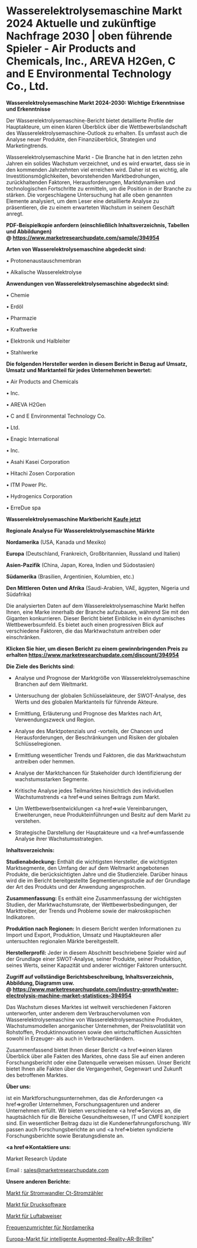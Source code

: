 # Wasserelektrolysemaschine Markt 2024 Aktuelle und zukünftige Nachfrage 2030 | oben führende Spieler - Air Products and Chemicals, Inc., AREVA H2Gen, C and E Environmental Technology Co., Ltd.

<strong>Wasserelektrolysemaschine Markt 2024-2030: Wichtige Erkenntnisse und Erkenntnisse</strong>

Der Wasserelektrolysemaschine-Bericht bietet detaillierte Profile der Hauptakteure, um einen klaren Überblick über die Wettbewerbslandschaft des Wasserelektrolysemaschine-Outlook zu erhalten. Es umfasst auch die Analyse neuer Produkte, den Finanzüberblick, Strategien und Marketingtrends.

Wasserelektrolysemaschine Markt - Die Branche hat in den letzten zehn Jahren ein solides Wachstum verzeichnet, und es wird erwartet, dass sie in den kommenden Jahrzehnten viel erreichen wird. Daher ist es wichtig, alle Investitionsmöglichkeiten, bevorstehenden Marktbedrohungen, zurückhaltenden Faktoren, Herausforderungen, Marktdynamiken und technologischen Fortschritte zu ermitteln, um die Position in der Branche zu stärken. Die vorgeschlagene Untersuchung hat alle oben genannten Elemente analysiert, um dem Leser eine detaillierte Analyse zu präsentieren, die zu einem erwarteten Wachstum in seinem Geschäft anregt.

<strong><b>PDF-Beispielkopie anfordern (einschließlich Inhaltsverzeichnis, Tabellen und Abbildungen) @ </b></strong><strong><a href=https://www.marketresearchupdate.com/sample/394954><strong>https://www.marketresearchupdate.com/sample/394954</u></a></strong></strong>

<strong>Arten von Wasserelektrolysemaschine abgedeckt sind:</strong>

• Protonenaustauschmembran

• Alkalische Wasserelektrolyse

<strong>Anwendungen von Wasserelektrolysemaschine abgedeckt sind:</strong>

• Chemie

• Erdöl

• Pharmazie

• Kraftwerke

• Elektronik und Halbleiter

• Stahlwerke

<strong>Die folgenden Hersteller werden in diesem Bericht in Bezug auf Umsatz, Umsatz und Marktanteil für jedes Unternehmen bewertet:</strong>

• Air Products and Chemicals

• Inc.

• AREVA H2Gen

• C and E Environmental Technology Co.

• Ltd.

• Enagic International

• Inc.

• Asahi Kasei Corporation

• Hitachi Zosen Corporation

• ITM Power Plc.

• Hydrogenics Corporation

• ErreDue spa

<strong>Wasserelektrolysemaschine Marktbericht <a href=https://www.marketresearchupdate.com/buynow/394954>Kaufe jetzt</a></strong>

<strong>Regionale Analyse Für Wasserelektrolysemaschine Märkte</strong>

<strong>Nordamerika</strong> (USA, Kanada und Mexiko)

<strong>Europa</strong> (Deutschland, Frankreich, Großbritannien, Russland und Italien)

<strong>Asien-Pazifik</strong> (China, Japan, Korea, Indien und Südostasien)

<strong>Südamerika</strong> (Brasilien, Argentinien, Kolumbien, etc.)

<strong>Den Mittleren</strong> <strong>Osten und Afrika</strong> (Saudi-Arabien, VAE, ägypten, Nigeria und Südafrika)

Die analysierten Daten auf dem Wasserelektrolysemaschine Markt helfen Ihnen, eine Marke innerhalb der Branche aufzubauen, während Sie mit den Giganten konkurrieren. Dieser Bericht bietet Einblicke in ein dynamisches Wettbewerbsumfeld. Es bietet auch einen progressiven Blick auf verschiedene Faktoren, die das Marktwachstum antreiben oder einschränken.

<strong>Klicken Sie hier, um diesen Bericht zu einem gewinnbringenden Preis zu erhalten
</strong><strong><a href=https://www.marketresearchupdate.com/discount/394954>https://www.marketresearchupdate.com/discount/394954</b></u></strong></a>

<strong>Die Ziele des Berichts sind:</strong>

- Analyse und Prognose der Marktgröße von Wasserelektrolysemaschine Branchen auf dem Weltmarkt.

- Untersuchung der globalen Schlüsselakteure, der SWOT-Analyse, des Werts und des globalen Marktanteils für führende Akteure.

- Ermittlung, Erläuterung und Prognose des Marktes nach Art, Verwendungszweck und Region.

- Analyse des Marktpotenzials und -vorteils, der Chancen und Herausforderungen, der Beschränkungen und Risiken der globalen Schlüsselregionen.

- Ermittlung wesentlicher Trends und Faktoren, die das Marktwachstum antreiben oder hemmen.

- Analyse der Marktchancen für Stakeholder durch Identifizierung der wachstumsstarken Segmente.

- Kritische Analyse jedes Teilmarktes hinsichtlich des individuellen Wachstumstrends <a href=>und</a> seines Beitrags zum Markt.

- Um Wettbewerbsentwicklungen <a href=>wie</a> Vereinbarungen, Erweiterungen, neue Produkteinführungen und Besitz auf dem Markt zu verstehen.

- Strategische Darstellung der Hauptakteure und <a href=>umfas</a>sende Analyse ihrer Wachstumsstrategien.

<strong>Inhaltsverzeichnis:</strong>

<strong>Studienabdeckung:</strong> Enthält die wichtigsten Hersteller, die wichtigsten Marktsegmente, den Umfang der auf dem Weltmarkt angebotenen Produkte, die berücksichtigten Jahre und die Studienziele. Darüber hinaus wird die im Bericht bereitgestellte Segmentierungsstudie auf der Grundlage der Art des Produkts und der Anwendung angesprochen.

<strong>Zusammenfassung:</strong> Es enthält eine Zusammenfassung der wichtigsten Studien, der Marktwachstumsrate, der Wettbewerbsbedingungen, der Markttreiber, der Trends und Probleme sowie der makroskopischen Indikatoren.

<strong>Produktion nach Regionen:</strong> In diesem Bericht werden Informationen zu Import und Export, Produktion, Umsatz und Hauptakteuren aller untersuchten regionalen Märkte bereitgestellt.

<strong>Herstellerprofil:</strong> Jeder in diesem Abschnitt beschriebene Spieler wird auf der Grundlage einer SWOT-Analyse, seiner Produkte, seiner Produktion, seines Werts, seiner Kapazität und anderer wichtiger Faktoren untersucht.

<strong><b>Zugriff auf vollständige Berichtsbeschreibung, Inhaltsverzeichnis, Abbildung, Diagramm usw. @ </b></strong><strong><a href=https://www.marketresearchupdate.com/industry-growth/water-electrolysis-machine-market-statistices-394954>https://www.marketresearchupdate.com/industry-growth/water-electrolysis-machine-market-statistices-394954</a></strong>

Das Wachstum dieses Marktes ist weltweit verschiedenen Faktoren unterworfen, unter anderem dem Verbrauchervolumen von Wasserelektrolysemaschine von Wasserelektrolysemaschine Produkten, Wachstumsmodellen anorganischer Unternehmen, der Preisvolatilität von Rohstoffen, Produktinnovationen sowie den wirtschaftlichen Aussichten sowohl in Erzeuger- als auch in Verbraucherländern.

Zusammenfassend bietet Ihnen dieser Bericht <a href=>einen</a> klaren Überblick über alle Fakten des Marktes, ohne dass Sie auf einen anderen Forschungsbericht oder eine Datenquelle verweisen müssen. Unser Bericht bietet Ihnen alle Fakten über die Vergangenheit, Gegenwart und Zukunft des betroffenen Marktes.

<strong>Über uns:</strong>

 ist ein Marktforschungsunternehmen, das die Anforderungen <a href=>großer</a> Unternehmen, Forschungsagenturen und anderer Unternehmen erfüllt. Wir bieten verschiedene <a href=>Services</a> an, die hauptsächlich für die Bereiche Gesundheitswesen, IT und CMFE konzipiert sind. Ein wesentlicher Beitrag dazu ist die Kundenerfahrungsforschung. Wir passen auch Forschungsberichte an und <a href=>bieten</a> syndizierte Forschungsberichte sowie Beratungsdienste an.

<strong><a href=>Kontaktiere uns:</a></strong>

Market Research Update

Email : sales@marketresearchupdate.com

<strong>Unsere anderen Berichte:</strong>

<a href=https://www.linkedin.com/pulse/current-transformers-ct-electrical-meters-market-1f>Markt für Stromwandler Ct-Stromzähler</a>

<a href=https://www.linkedin.com/pulse/printing-software-market-2023-top-key-players>Markt für Drucksoftware</a>

<a href=https://www.linkedin.com/pulse/air-deflector-market-size-emerging-trends-consumption>Markt für Luftabweiser</a>

<a href=https://www.linkedin.com/pulse/north-america-variable-frequency-drives>Frequenzumrichter für Nordamerika</a>

<a href=https://www.linkedin.com/pulse/europe-smart-augmented-reality-ar-glasses-market>Europa-Markt für intelligente Augmented-Reality-AR-Brillen</a>"
